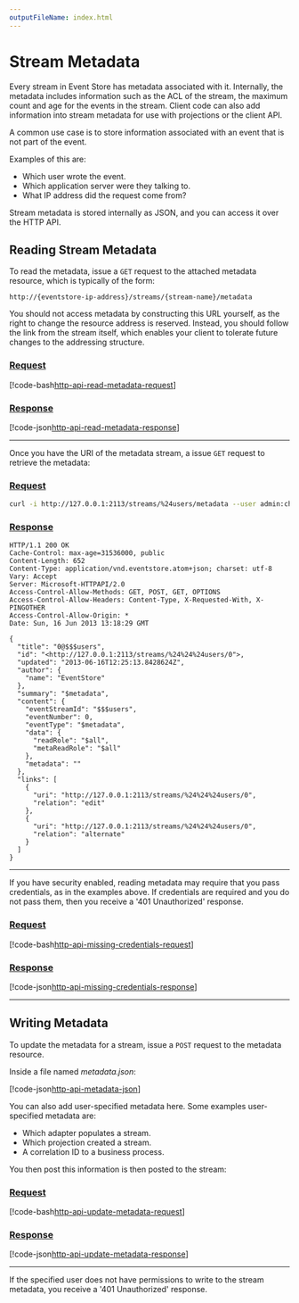 ```yaml
---
outputFileName: index.html
---
```


# Stream Metadata

Every stream in Event Store has metadata associated with it. Internally, the metadata includes information such as the ACL of the stream, the maximum count and age for the events in the stream. Client code can also add information into stream metadata for use with projections or the client API.

A common use case is to store information associated with an event that is not part of the event.

Examples of this are:

-   Which user wrote the event.
-   Which application server were they talking to.
-   What IP address did the request come from?

Stream metadata is stored internally as JSON, and you can access it over the HTTP API.

## Reading Stream Metadata

To read the metadata, issue a `GET` request to the attached metadata resource, which is typically of the form:

```http
http://{eventstore-ip-address}/streams/{stream-name}/metadata
```

You should not access metadata by constructing this URL yourself, as the right to change the resource address is reserved. Instead, you should follow the link from the stream itself, which enables your client to tolerate future changes to the addressing structure.

### [Request](#tab/tabid-1)

[!code-bash[http-api-read-metadata-request](~/code-examples/http-api/read-metadata.sh?start=1&end=1)]

### [Response](#tab/tabid-2)

[!code-json[http-api-read-metadata-response](~/code-examples/http-api/read-metadata.sh?range=3-46,123-)]

* * *

Once you have the URI of the metadata stream, a issue `GET` request to retrieve the metadata:

### [Request](#tab/tabid-3)

```bash
curl -i http://127.0.0.1:2113/streams/%24users/metadata --user admin:changeit
```

### [Response](#tab/tabid-4)

<!-- TODO: Incorrect -->

```http
HTTP/1.1 200 OK
Cache-Control: max-age=31536000, public
Content-Length: 652
Content-Type: application/vnd.eventstore.atom+json; charset: utf-8
Vary: Accept
Server: Microsoft-HTTPAPI/2.0
Access-Control-Allow-Methods: GET, POST, GET, OPTIONS
Access-Control-Allow-Headers: Content-Type, X-Requested-With, X-PINGOTHER
Access-Control-Allow-Origin: *
Date: Sun, 16 Jun 2013 13:18:29 GMT

{
  "title": "0@$$$users",
  "id": "<http://127.0.0.1:2113/streams/%24%24%24users/0">,
  "updated": "2013-06-16T12:25:13.8428624Z",
  "author": {
    "name": "EventStore"
  },
  "summary": "$metadata",
  "content": {
    "eventStreamId": "$$$users",
    "eventNumber": 0,
    "eventType": "$metadata",
    "data": {
      "readRole": "$all",
      "metaReadRole": "$all"
    },
    "metadata": ""
  },
  "links": [
    {
      "uri": "http://127.0.0.1:2113/streams/%24%24%24users/0",
      "relation": "edit"
    },
    {
      "uri": "http://127.0.0.1:2113/streams/%24%24%24users/0",
      "relation": "alternate"
    }
  ]
}
```

* * *

If you have security enabled, reading metadata may require that you pass credentials, as in the examples above. If credentials are required and you do not pass them, then you receive a '401 Unauthorized' response.

### [Request](#tab/tabid-5)

[!code-bash[http-api-missing-credentials-request](~/code-examples/http-api/missing-credentials.sh?start=1&end=1)]

### [Response](#tab/tabid-6)

[!code-json[http-api-missing-credentials-response](~/code-examples/http-api/missing-credentials.sh?range=3-)]

* * *

## Writing Metadata

To update the metadata for a stream, issue a `POST` request to the metadata resource.

Inside a file named _metadata.json_:

[!code-json[http-api-metadata-json](~/code-examples/http-api/metadata.json)]

You can also add user-specified metadata here. Some examples user-specified metadata are:

-   Which adapter populates a stream.
-   Which projection created a stream.
-   A correlation ID to a business process.

You then post this information is then posted to the stream:

### [Request](#tab/tabid-7)

[!code-bash[http-api-update-metadata-request](~/code-examples/http-api/update-metadata.sh?start=1&end=1)]

### [Response](#tab/tabid-8)

[!code-json[http-api-update-metadata-response](~/code-examples/http-api/update-metadata.sh?range=3-)]

* * *

If the specified user does not have permissions to write to the stream metadata, you receive a '401 Unauthorized' response.
